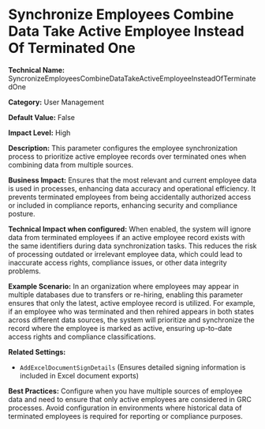 # Synchronize Employees Combine Data Take Active Employee Instead Of Terminated One

**Technical Name:** SyncronizeEmployeesCombineDataTakeActiveEmployeeInsteadOfTerminatedOne

**Category:** User Management

**Default Value:** False

**Impact Level:** High

**Description:** This parameter configures the employee synchronization process to prioritize active employee records over terminated ones when combining data from multiple sources.

**Business Impact:** Ensures that the most relevant and current employee data is used in processes, enhancing data accuracy and operational efficiency. It prevents terminated employees from being accidentally authorized access or included in compliance reports, enhancing security and compliance posture.

**Technical Impact when configured:** When enabled, the system will ignore data from terminated employees if an active employee record exists with the same identifiers during data synchronization tasks. This reduces the risk of processing outdated or irrelevant employee data, which could lead to inaccurate access rights, compliance issues, or other data integrity problems.

**Example Scenario:** In an organization where employees may appear in multiple databases due to transfers or re-hiring, enabling this parameter ensures that only the latest, active employee record is utilized. For example, if an employee who was terminated and then rehired appears in both states across different data sources, the system will prioritize and synchronize the record where the employee is marked as active, ensuring up-to-date access rights and compliance classifications.

**Related Settings:** 

- `AddExcelDocumentSignDetails` (Ensures detailed signing information is included in Excel document exports)

**Best Practices:** Configure when you have multiple sources of employee data and need to ensure that only active employees are considered in GRC processes. Avoid configuration in environments where historical data of terminated employees is required for reporting or compliance purposes.